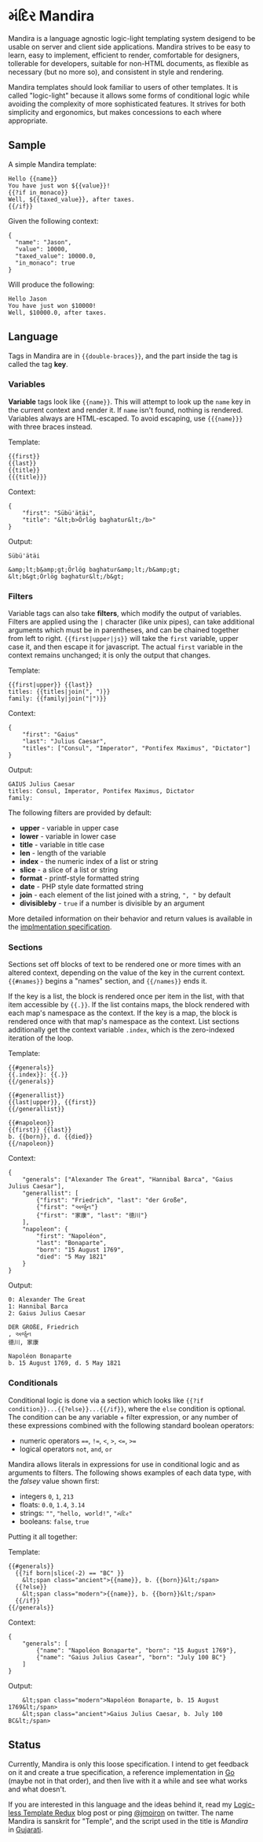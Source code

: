 # મંદિર Mandira

Mandira is a language agnostic logic-light templating system desigend to be usable on server and client side applications.  Mandira strives to be easy to learn, easy to implement, efficient to render, comfortable for designers, tollerable for developers, suitable for non-HTML documents, as flexible as necessary (but no more so), and consistent in style and rendering.

<!-- It is heavily influenced by [Mustache](http://mustache.github.com/mustache.5.html), [Tempo](http://tempojs.com/), [Django Templates](https://docs.djangoproject.com/en/dev/ref/templates/) and [Jinja2](http://jinja.pocoo.org/docs/). -->

Mandira templates should look familiar to users of other templates.  It is called "logic-light" because it allows some forms of conditional logic while avoiding the complexity of more sophisticated features.  It strives for both simplicity and ergonomics, but makes concessions to each where appropriate.

## Sample

A simple Mandira template:

```
Hello {{name}}
You have just won ${{value}}!
{{?if in_monaco}}
Well, ${{taxed_value}}, after taxes.
{{/if}}
```

Given the following context:

```
{
  "name": "Jason",
  "value": 10000,
  "taxed_value": 10000.0,
  "in_monaco": true
}
```

Will produce the following:

```
Hello Jason
You have just won $10000!
Well, $10000.0, after taxes.
```

## Language

Tags in Mandira are in `{{double-braces}}`, and the part inside the tag is called the tag **key**.

### Variables

**Variable** tags look like `{{name}}`.  This will attempt to look up the `name` key in the current context and render it.  If `name` isn't found, nothing is rendered.  Variables always are HTML-escaped.  To avoid escaping, use `{{{name}}}` with three braces instead.

Template:

```
{{first}}
{{last}}
{{title}}
{{{title}}}
```

Context:

```
{
    "first": "Sübü'ätäi",
    "title": "&lt;b>Örlög baghatur&lt;/b>"
}
```

Output:

```
Sübü'ätäi

&amp;lt;b&amp;gt;Örlög baghatur&amp;lt;/b&amp;gt;
&lt;b&gt;Örlög baghatur&lt;/b&gt;
```

### Filters

Variable tags can also take **filters**, which modify the output of variables.  Filters are applied using the `|` character (like unix pipes), can take additional arguments which must be in parentheses, and can be chained together from left to right.  `{{first|upper|js}}` will take the `first` variable, upper case it, and then escape it for javascript.  The actual `first` variable in the context remains unchanged;  it is only the output that changes.

Template:

```
{{first|upper}} {{last}}
titles: {{titles|join(", ")}}
family: {{family|join("|")}}
```

Context:

```
{
    "first": "Gaius"
    "last": "Julius Caesar",
    "titles": ["Consul", "Imperator", "Pontifex Maximus", "Dictator"]
}
```

Output:

```
GAIUS Julius Caesar
titles: Consul, Imperator, Pontifex Maximus, Dictator
family: 
```

The following filters are provided by default:

* **upper** - variable in upper case
* **lower** - variable in lower case
* **title** - variable in title case
* **len** - length of the variable
* **index** - the numeric index of a list or string
* **slice** - a slice of a list or string
* **format** - printf-style formatted string
* **date** - PHP style date formatted string
* **join** - each element of the list joined with a string, `", "` by default
* **divisibleby** - `true` if a number is divisible by an argument

More detailed information on their behavior and return values is available in the [implmentation specification]().

### Sections

Sections set off blocks of text to be rendered one or more times with an altered context, depending on the value of the key in the current context.  `{{#names}}` begins a "names" section, and `{{/names}}` ends it.  

If the key is a list, the block is rendered once per item in the list, with that item accessible by `{{.}}`.  If the list contains maps, the block rendered with each map's namespace as the context.  If the key is a map, the block is rendered once with that map's namespace as the context.  List sections additionally get the context variable `.index`, which is the zero-indexed iteration of the loop.

Template:

```
{{#generals}}
{{.index}}: {{.}}
{{/generals}}

{{#generallist}}
{{last|upper}}, {{first}}
{{/generallist}}

{{#napoleon}}
{{first}} {{last}}
b. {{born}}, d. {{died}}
{{/napoleon}}
```

Context:

```
{
    "generals": ["Alexander The Great", "Hannibal Barca", "Gaius Julius Caesar"],
    "generallist": [
        {"first": "Friedrich", "last": "der Große",
        {"first": "અર્જુન"}
        {"first": "家康", "last": "徳川"}
    ],
    "napoleon": {
        "first": "Napoléon", 
        "last": "Bonaparte", 
        "born": "15 August 1769", 
        "died": "5 May 1821"
    }
}
```

Output:

```
0: Alexander The Great
1: Hannibal Barca
2: Gaius Julius Caesar

DER GROßE, Friedrich
, અર્જુન
徳川, 家康

Napoléon Bonaparte
b. 15 August 1769, d. 5 May 1821
```

### Conditionals

Conditional logic is done via a section which looks like `{{?if condition}}...{{?else}}...{{/if}}`, where the `else` condition is optional.  The condition can be any variable + filter expression, or any number of these expressions combined with the following standard boolean operators:

* numeric operators `==`, `!=`, `<`, `>`, `<=`, `>=`
* logical operators `not`, `and`, `or`

Mandira allows literals in expressions for use in conditional logic and as arguments to filters.  The following shows examples of each data type, with the *falsey* value shown first:

* integers `0`, `1`, `213`
* floats: `0.0`, `1.4`, `3.14`
* strings: `""`,  `"hello, world!"`, `"મંદિર"`
* booleans: `false`, `true`

Putting it all together:

Template:

```
{{#generals}}
  {{?if born|slice(-2) == "BC" }}
    &lt;span class="ancient">{{name}}, b. {{born}}&lt;/span>
  {{?else}}
    &lt;span class="modern">{{name}}, b. {{born}}&lt;/span>
  {{/if}}
{{/generals}}
```

Context:

```
{
    "generals": [
        {"name": "Napoléon Bonaparte", "born": "15 August 1769"},
        {"name": "Gaius Julius Casear", "born": "July 100 BC"}
    ]
}
```

Output:

```
    &lt;span class="modern">Napoléon Bonaparte, b. 15 August 1769&lt;/span>
    &lt;span class="ancient">Gaius Julius Caesar, b. July 100 BC&lt;/span>
```

## Status

Currently, Mandira is only this loose specification.  I intend to get feedback on it and create a true specification, a reference implementation in [Go](http://golang.org) (maybe not in that order), and then live with it a while and see what works and what doesn't.

If you are interested in this language and the ideas behind it, read my [Logic-less Template Redux](http://jmoiron.net/blog/logicless-template-redux/) blog post or ping [@jmoiron](http://twitter/com/jmoiron) on twitter.  The name Mandira is sanskrit for "Temple", and the script used in the title is *Mandira* in [Gujarati](http://en.wikipedia.org/wiki/Gujarati_language).

